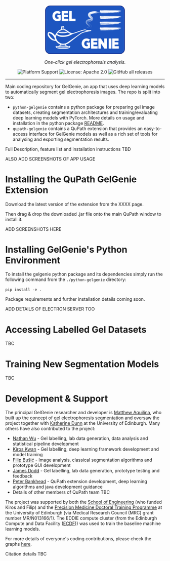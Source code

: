 <p align="center">
    <picture>
        <img alt="GelGenie logo" src="./logo/full_logo.png" width="50%" height="auto">
    </picture>
</p>
<p align="center">
    <em>One-click gel electrophoresis analysis.</em>
</p>
<div align="center">

![Platform Support](https://img.shields.io/badge/Platform-Linux%20%7C%20macOS%20%7C%20Windows-blue)
![License: Apache 2.0](https://img.shields.io/badge/License-Apache_2.0-green.svg)
![GitHub all releases](https://img.shields.io/github/downloads/mattaq31/GelGenie/total)
</div>

---
Main coding repository for GelGenie, an app that uses deep learning models to automatically segment gel electrophoresis images.  The repo is split into two:
- `python-gelgenie` contains a python package for preparing gel image datasets, creating segmentation architectures and training/evaluating deep learning models with PyTorch.  More details on usage and installation in the python package [README](./python-gelgenie/README.md).
- `qupath-gelgenie` contains a QuPath extension that provides an easy-to-access interface for GelGenie models as well as a rich set of tools for analysing and exporting segmentation results.

Full Description, feature list and installation instructions TBD

ALSO ADD SCREENSHOTS OF APP USAGE

Installing the QuPath GelGenie Extension
==============================

Download the latest version of the extension from the XXXX page.

Then drag & drop the downloaded .jar file onto the main QuPath window to install it. 

ADD SCREENSHOTS HERE

Installing GelGenie's Python Environment
==============================
To install the gelgenie python package and its dependencies simply run the following command from the `./python-gelgenie` directory:

`pip install -e .`

Package requirements and further installation details coming soon.

ADD DETAILS OF ELECTRON SERVER TOO

Accessing Labelled Gel Datasets
===============================

TBC

Training New Segmentation Models
================================

TBC

Development & Support
==============================

The principal GelGenie researcher and developer is [Matthew Aquilina](https://www.linkedin.com/in/matthewaq/), who built up the concept of gel electrophoresis segmentation and oversaw the project together with [Katherine Dunn](https://www.katherinedunnresearch.eng.ed.ac.uk) at the University of Edinburgh.  Many others have also contributed to the project:

- [Nathan Wu](https://nathanw23.github.io) - Gel labelling, lab data generation, data analysis and statistical pipeline development
- [Kiros Kwan](https://www.linkedin.com/in/kiros-kwan/) - Gel labelling, deep learning framework development and model training
- [Filip Buŝić](https://www.linkedin.com/in/filipbusic/) - Image analysis, classical segmentation algorithms and prototype GUI development
- [James Dodd](https://www.linkedin.com/in/james-dodd-b636041ab/) - Gel labelling, lab data generation, prototype testing and feedback
- [Peter Bankhead](https://github.com/petebankhead) - QuPath extension development, deep learning algorithms and java development guidance
- Details of other members of QuPath team TBC

The project was supported by both the [School of Engineering](https://www.eng.ed.ac.uk) (who funded Kiros and Filip) and the [Precision Medicine Doctoral Training Programme](https://www.ed.ac.uk/usher/precision-medicine) at the University of Edinburgh (via Medical Research Council (MRC) grant number MR/N013166/1).  The EDDIE compute cluster (from the Edinburgh Compute and Data Facility ([ECDF](http://www.ecdf.ed.ac.uk/))) was used to train the baseline machine learning models.

For more details of everyone's coding contributions, please check the graphs [here](https://github.com/mattaq31/GelGenie/graphs/contributors).

Citation details TBC
